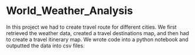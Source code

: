# World_Weather_Analysis

In this project we had to create travel route for different cities. We first retrieved the weather data, created a travel destinations map, and then had to create a travel itinerary map. We wrote code into a python notebook and outputted the data into csv files.
